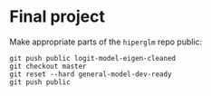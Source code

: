 # Final project

Make appropriate parts of the `hiperglm` repo public:
```
git push public logit-model-eigen-cleaned
git checkout master
git reset --hard general-model-dev-ready
git push public 
```